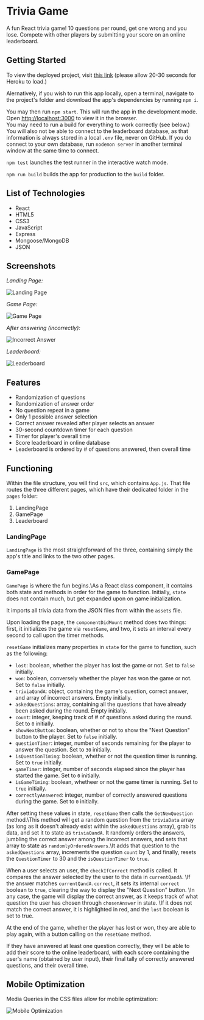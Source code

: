 # Trivia Game

A fun React trivia game! 10 questions per round, get one wrong and you lose. Compete with other players by submitting your score on an online leaderboard.

## Getting Started

To view the deployed project, visit [this link](https://trivia-tandem.herokuapp.com/) (please allow 20-30 seconds for Heroku to load.)

Alernatively, if you wish to run this app locally, open a terminal, navigate to the project's folder and download the app's dependencies by running `npm i`.

You may then run `npm start`. This will run the app in the development mode.\
Open [http://localhost:3000](http://localhost:3000) to view it in the browser.\
You may need to run a build for everything to work correctly (see below.)\
You will also not be able to connect to the leaderboard database, as that information is always stored in a local `.env` file, never on GitHub. If you do connect to your own database, run `nodemon server` in another terminal window at the same time to connect.

`npm test` launches the test runner in the interactive watch mode.

`npm run build` builds the app for production to the `build` folder.

## List of Technologies

* React
* HTML5
* CSS3
* JavaScript
* Express
* Mongoose/MongoDB
* JSON

## Screenshots

*Landing Page:*

![Landing Page](https://i.imgur.com/VHOyrGV.jpg)


*Game Page:*

![Game Page](https://i.imgur.com/0bxet1O.jpg)


*After answering (incorrectly):*

![Incorrect Answer](https://i.imgur.com/7wQCPS1.png)


*Leaderboard:*

![Leaderboard](https://i.imgur.com/yI1FJh4.png)

## Features

* Randomization of questions
* Randomization of answer order
* No question repeat in a game
* Only 1 possible answer selection
* Correct answer revealed after player selects an answer
* 30-second countdown timer for each question
* Timer for player's overall time 
* Score leaderboard in online database
* Leaderboard is ordered by # of questions answered, then overall time

## Functioning

Within the file structure, you will find `src`, which contains `App.js`. That file routes the three different pages, which have their dedicated folder in the `pages` folder:

1. LandingPage
2. GamePage
3. Leaderboard

### LandingPage

`LandingPage` is the most straightforward of the three, containing simply the app's title and links to the two other pages.

### GamePage

`GamePage` is where the fun begins.\As a React class component, it contains both state and methods in order for the game to function. Initially, `state` does not contain much, but get expanded upon on game initialization.

It imports all trivia data from the JSON files from within the `assets` file.

Upon loading the page, the `componentDidMount` method does two things: first, it initializes the game via `resetGame`, and two, it sets an interval every second to call upon the timer methods.

`resetGame` initializes many properties in `state` for the game to function, such as the following:

* `lost`: boolean, whether the player has lost the game or not. Set to `false` initially.
* `won`: boolean, conversely whether the player has won the game or not. Set to `false` initially.
* `triviaQandA`: object, containing the game's question, correct answer, and array of incorrect answers. Empty initially.
* `askedQuestions`: array, containing all the questions that have already been asked during the round. Empty initially.
* `count`: integer, keeping track of # of questions asked during the round. Set to `0` initially.
* `showNextButton`: boolean, whether or not to show the "Next Question" button to the player. Set to `false` initially.
* `questionTimer`: integer, number of seconds remaining for the player to answer the question. Set to `30` initially.
* `isQuestionTiming`: boolean, whether or not the question timer is running. Set to `true` initially.
* `gameTimer`: integer, number of seconds elapsed since the player has started the game. Set to `0` initially.
* `isGameTiming`: boolean, whetheer or not the game timer is running. Set to `true` initially.
* `correctlyAnswered`: integer, number of correctly answered questions during the game. Set to `0` initially.

After setting these values in state, `resetGame` then calls the `GetNewQuestion` method.\This method will get a random question from the `triviaData` array (as long as it doesn't already exist within the `askedQuestions` array), grab its data, and set it to state as `triviaQandA`. It randomly orders the answers, jumbling the correct answer among the incorrect answers, and sets that array to state as `randomlyOrderedAnswers`.\It adds that question to the `askedQuestions` array, increments the question `count` by 1, and finally, resets the `QuestionTimer` to 30 and the `isQuestionTimer` to `true`.

When a user selects an user, the `checkIfCorrect` method is called. It compares the answer selected by the user to the data in `currentQandA`. \If the answer matches `currentQandA.correct`, it sets its internal `correct` boolean to `true`, clearing the way to display the "Next Question" button. \In any case, the game will display the correct answer, as it keeps track of what question the user has chosen through `chosenAnswer` in state. \If it does not match the correct answer, it is highlighted in red, and the `lost` boolean is set to true.

At the end of the game, whether the player has lost or won, they are able to play again, with a button calling on the `resetGame` method.

If they have answered at least one question correctly, they will be able to add their score to the online leaderboard, with each score containing the user's name (obtained by user input), their final tally of correctly answered questions, and their overall time.


## Mobile Optimization

Media Queries in the CSS files allow for mobile optimization:

![Mobile Optimization](https://i.imgur.com/9UXh6jv.png)




